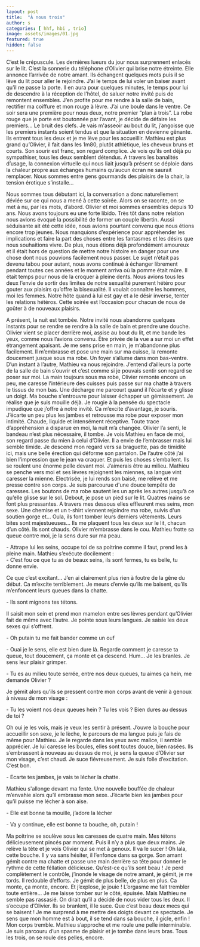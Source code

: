 ```yaml
---
layout: post
title:  "À nous trois"
author: s
categories: [ hhf, hbi , trio]
image: assets/images/01.jpg
featured: true
hidden: false
---
```


C’est le crépuscule. Les dernières lueurs du jour nous surprennent enlacés sur le lit. C’est la sonnerie du téléphone d’Olivier qui brise notre étreinte. Elle annonce l’arrivée de notre amant. Ils échangent quelques mots puis il se lève du lit pour aller le rejoindre. J’ai le temps de lui voler un baiser avant qu’il ne passe la porte. Il en aura pour quelques minutes, le temps pour lui de descendre à la réception de l’hôtel, de saluer notre invité puis de remontent ensembles. J’en profite pour me rendre à la salle de bain, rectifier ma coiffure et mon rouge à lèvre. J’ai une boule dans le ventre. Ce soir sera une première pour nous deux, notre premier “plan à trois”. 
La robe rouge que je porte est boutonnée par l’avant, je décide de défaire les premiers...
Le bruit des clefs. Je vais m'asseoir au bout du lit, j’angoisse que les premiers instants soient tendus et que la situation en devienne gênante. Ils entrent tous les deux et je me lève pour les accueillir. Mathieu est plus grand qu’Olivier, il fait dans les 1m80, plutôt athlétique, les cheveux bruns et courts. Son sourir est franc, son regard complice. Je vois qu’ils ont déjà pu sympathiser, tous les deux semblent détendus. A travers les banalités d’usage, la connexion virtuelle qui nous liait jusqu’à présent se déploie dans la chaleur propre aux échanges humains qu’aucun écran ne saurait remplacer. Nous sommes entre gens gourmands des plaisirs de la chair, la tension érotique s’installe...

Nous sommes tous débutant ici, la conversation a donc naturellement déviée sur ce qui nous a mené à cette soirée. Alors on se raconte, on se met à nu, par les mots, d’abord. Olivier et moi sommes ensembles depuis 10 ans. Nous avons toujours eu une forte libido. Très tôt dans notre relation nous avions évoqué la possibilité de former un couple libertin. Aussi séduisante ait été cette idée, nous avions pourtant convenu que nous étions encore trop jeunes. Nous manquions d’expérience pour appréhender les implications et faire la part des choses entre les fantasmes et les désirs que nous souhaitions vivre. De plus, nous étions déjà profondément amoureux et il était hors de question de mettre notre histoire en danger pour une chose dont nous pouvions facilement nous passer. Le sujet n’était pas devenu tabou pour autant, nous avons continué à échanger librement pendant toutes ces années et le moment arriva où la pomme était mûre. Il était temps pour nous de la croquer à pleine dents. Nous avions tous les deux l’envie de sortir des limites de notre sexualité purement hétéro pour gouter aux plaisirs qu’offre la bisexualité. Il voulait connaître les hommes, moi les femmes. Notre hôte quand à lui est gay et a le désir inverse, tenter les relations hétéros. Cette soirée est l’occasion pour chacun de nous de goûter à de nouveaux plaisirs.

A présent, la nuit est tombée. Notre invité nous abandonne quelques instants pour se rendre se rendre à la salle de bain et prendre une douche. Olivier vient se placer derrière moi, assise au bout du lit, et me bande les yeux, comme nous l’avions convenu. Être privée de la vue a sur moi un effet étrangement apaisant. Je me sens prise en main, je m’abandonne plus facilement. Il m’embrasse et pose une main sur ma cuisse, la remonte doucement jusque sous ma robe. Un foyer s’allume dans mon bas-ventre. D’un instant à l’autre, Mathieu va nous rejoindre. J’entend d’ailleurs la porte de la salle de bain s’ouvrir et c’est comme si je pouvais sentir son regard se poser sur moi.
La main toujours sous ma robe, Olivier remonte encore un peu, me caresse l’intérieure des cuisses puis passe sur ma chatte à travers le tissus de mon bas. Une décharge me parcourt quand il l’écarte et y glisse un doigt. Ma bouche s'entrouvre pour laisser échapper un gémissement. Je réalise que je suis mouille déjà. Je rougie à la pensée du spectacle impudique que j’offre à notre invité. Ca m’excite d’avantage, je souris. J’écarte un peu plus les jambes et retrousse ma robe pour exposer mon intimité. Chaude, liquide et intensément réceptive.
Toute trace d’appréhension a disparue en moi, la nuit m’a changée. Olivier l’a senti, le bandeau n’est plus nécessaire, il tombe.
Je vois Mathieu en face de moi, son regard passe du mien à celui d’Olivier. Il a envie de l’embrasser mais lui semble timide. Je descend mon regard vers sa braguette, pas de timidité ici, mais une belle érection qui déforme son pantalon. De l’autre côté j’ai bien l’impression que le jean va craquer. Et puis les choses s’emballent. Ils se roulent une énorme pelle devant moi. J’aimerais être au milieu. Mathieu se penche vers moi et ses lèvres rejoignent les miennes, sa langue vint caresser la mienne. Electrisée, je lui rends son baisé, me relève et me presse contre son corps. Je suis parcourue d'une douce tempête de caresses. Les boutons de ma robe sautent les un après les autres jusqu’à ce qu’elle glisse sur le sol. Debout, je pose un pied sur le lit. Quatres mains se font plus pressantes. A travers mes dessous elles effleurent mes seins, mon sexe. Une chemise et un t-shirt viennent rejoindre ma robe, suivis d'un soutien gorge et... Oula, ils font tomber leurs derniers vêtements. Leurs bites sont majestueuses… Ils me plaquent tous les deux sur le lit, chacun d’un côté. Ils sont chauds. Olivier m’embrasse dans le cou. Mathieu frotte sa queue contre moi, je la sens dure sur ma peau.

\- Attrape lui les seins, occupe toi de sa poitrine comme il faut, prend les à pleine main.
Mathieu s’exécute docilement :  
\- C’est fou ce que tu as de beaux seins, ils sont fermes, tu es belle, tu donne envie.

Ce que c’est excitant… J’en ai clairement plus rien à foutre de la gêne du début. Ca m’excite terriblement. Je meurs d’envie qu’ils me baisent, qu’ils m’enfoncent leurs queues dans la chatte.

\- Ils sont mignons tes tétons.

Il saisit mon sein et prend mon mamelon entre ses lèvres pendant qu’Olivier fait de même avec l’autre. Je pointe sous leurs langues. Je saisie les deux sexes qui s’offrent.  

\- Oh putain tu me fait bander comme un ouf

\- Ouai je le sens, elle est bien dure là. Regarde comment je caresse ta queue, tout doucement, ça monte et ça descend. Hum... Je les branles. Je sens leur plaisir grimper.

\- Tu es au milieu toute serrée, entre nos deux queues, tu aimes ça hein, me demande Olivier ?

Je gémit alors qu’ils se pressent contre mon corps avant de venir à genoux à niveau de mon visage :

\- Tu les voient nos deux queues hein ? Tu les vois ? Bien dures au dessus de toi ?

Oh oui je les vois, mais je veux les sentir à présent. J’ouvre la bouche pour accueillir son sexe, je le lèche, le parcours de ma langue puis je fais de même pour Mathieu. Je le regarde dans les yeux avec malice, il semble apprécier. Je lui caresse les boules, elles sont toutes douce, bien rasées. Ils s’embrassent à nouveau au dessus de moi, je sens la queue d’Olivier sur mon visage, c’est chaud. Je suce fiévreusement. Je suis folle d’excitation. C’est bon.

\- Ecarte tes jambes, je vais te lécher la chatte.

Mathieu s'allonge devant ma fente. Une nouvelle bouffée de chaleur m’envahie alors qu’il embrasse mon sexe. J’écarte bien les jambes pour qu’il puisse me lécher à son aise. 

\- Elle est bonne ta mouille, j’adore la lécher

\- Va y continue, elle est bonne ta bouche, oh, putain !

Ma poitrine se soulève sous les caresses de quatre main. Mes tétons délicieusement pincés par moment. Puis il n’y a plus que deux mains. Je relève la tête et je vois Olivier qui se met à genoux. Il va le sucer ! Oh lala, cette bouche. Il y va sans hésiter, il l’enfonce dans sa gorge. Son amant gémit contre ma chatte et passe une main derrière sa tête pour donner le rythme de cette féllation délicieuse.
Qu’est-ce qu’ils sont beau ! Je perd complètement le contrôle, j’inonde le visage de notre amant, je gémit, je me tords. Il redouble d’efforts. Je gémit de plus belle, de plus en plus. Ca monte, ça monte, encore. Et j’explose, je jouie ! L’orgasme me fait trembler toute entière... Je me laisse tomber sur le côté, épuisée. Mais Mathieu ne semble pas rassasié. On dirait qu’il a décidé de nous vider tous les deux. Il s’occupe d’Olivier. Ils se branlent, il le suce. Que c’est beau deux mecs qui se baisent ! Je me surprend à me mettre des doigts devant ce spectacle. Je sens que mon homme est à bout, il se tend dans sa bouche, il gicle, enfin ! Mon corps tremble. Mathieu s’approche et me roule une pelle interminable. Je suis parcouru d’un spasme de plaisir et je tombe dans leurs bras. Tous les trois, on se roule des pelles, encore.
